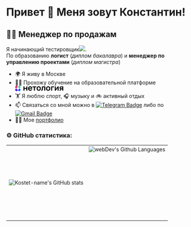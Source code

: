 # Привет 👋 Меня зовут Константин!

## :man_technologist: Менеджер по продажам

Я начинающий тестировщик<img src="https://media.giphy.com/media/WUlplcMpOCEmTGBtBW/giphy.gif" width="30px">.  
По образованию **логист** (*диплом бакалавра*) и **менеджер по управлению проектами** (*диплом магистра*)


- 🌍  Я живу в Москве
- :man_student: Прохожу обучение на образовательной платформе [![Netology](https://github.com/Kostet-name/myFilesNetology/blob/main/img/logoNeto.png?raw=true)](https://netology.ru/)
- 🏋️ Я люблю спорт, 🎧 музыку и 🚲 активный отдых
- :mailbox: Связаться со мной можно в  [![Telegram Badge](https://img.shields.io/badge/-Konstantin-blue?style=flat&logo=Telegram&logoColor=white)](https://t.me/Konstantin_lacoste) либо по  [![Gmail Badge](https://img.shields.io/badge/-Gmail-red?style=flat&logo=Gmail&logoColor=white)](mailto:up12m1@gmail.com)
- 👨‍💼 Мое [портфолио](https://kostet-name.github.io/Hello_everyone/)

### ⚙️ GitHub статистика:

<table>
  <tr>
    <td>
    <img src="https://github-readme-stats.vercel.app/api?username=Kostet-name&show_icons=true&hide=&count_private=true&title_color=0891b2&text_color=ffffff&icon_color=0891b2&bg_color=1c1917&hide_border=true&show_icons=true" alt="Kostet-name's GitHub stats" />
    </td>
    <td>
      <img height="195px" align="right" alt="webDev's Github Languages" src="https://github-readme-stats-sigma-five.vercel.app/api/top-langs/?username=Kostet-name&layout=compact&theme=vision-friendly-dark" />
    </td>
  </tr>
</table>
<!--
**Kostet-name/Kostet-name** is a ✨ _special_ ✨ repository because its `README.md` (this file) appears on your GitHub profile.
-->
